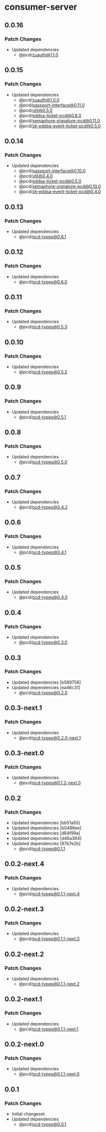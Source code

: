 # consumer-server

## 0.0.16

### Patch Changes

- Updated dependencies
  - @pcd/zuauth@1.1.0

## 0.0.15

### Patch Changes

- Updated dependencies
  - @pcd/zuauth@1.0.0
  - @pcd/passport-interface@0.11.0
  - @pcd/util@0.5.0
  - @pcd/eddsa-ticket-pcd@0.6.0
  - @pcd/semaphore-signature-pcd@0.11.0
  - @pcd/zk-eddsa-event-ticket-pcd@0.5.0

## 0.0.14

### Patch Changes

- Updated dependencies
  - @pcd/passport-interface@0.10.0
  - @pcd/util@0.4.0
  - @pcd/eddsa-ticket-pcd@0.5.0
  - @pcd/semaphore-signature-pcd@0.10.0
  - @pcd/zk-eddsa-event-ticket-pcd@0.4.0

## 0.0.13

### Patch Changes

- Updated dependencies
  - @pcd/pcd-types@0.6.1

## 0.0.12

### Patch Changes

- Updated dependencies
  - @pcd/pcd-types@0.6.0

## 0.0.11

### Patch Changes

- Updated dependencies
  - @pcd/pcd-types@0.5.3

## 0.0.10

### Patch Changes

- Updated dependencies
  - @pcd/pcd-types@0.5.2

## 0.0.9

### Patch Changes

- Updated dependencies
  - @pcd/pcd-types@0.5.1

## 0.0.8

### Patch Changes

- Updated dependencies
  - @pcd/pcd-types@0.5.0

## 0.0.7

### Patch Changes

- Updated dependencies
  - @pcd/pcd-types@0.4.2

## 0.0.6

### Patch Changes

- Updated dependencies
  - @pcd/pcd-types@0.4.1

## 0.0.5

### Patch Changes

- Updated dependencies
  - @pcd/pcd-types@0.4.0

## 0.0.4

### Patch Changes

- Updated dependencies
  - @pcd/pcd-types@0.3.0

## 0.0.3

### Patch Changes

- Updated dependencies [b589756]
- Updated dependencies [ea46c31]
  - @pcd/pcd-types@0.2.0

## 0.0.3-next.1

### Patch Changes

- Updated dependencies
  - @pcd/pcd-types@0.2.0-next.1

## 0.0.3-next.0

### Patch Changes

- Updated dependencies
  - @pcd/pcd-types@0.1.2-next.0

## 0.0.2

### Patch Changes

- Updated dependencies [bb51a55]
- Updated dependencies [b0486ee]
- Updated dependencies [d64f99a]
- Updated dependencies [d46a364]
- Updated dependencies [87b7e2b]
  - @pcd/pcd-types@0.1.1

## 0.0.2-next.4

### Patch Changes

- Updated dependencies
  - @pcd/pcd-types@0.1.1-next.4

## 0.0.2-next.3

### Patch Changes

- Updated dependencies
  - @pcd/pcd-types@0.1.1-next.3

## 0.0.2-next.2

### Patch Changes

- Updated dependencies
  - @pcd/pcd-types@0.1.1-next.2

## 0.0.2-next.1

### Patch Changes

- Updated dependencies
  - @pcd/pcd-types@0.1.1-next.1

## 0.0.2-next.0

### Patch Changes

- Updated dependencies
  - @pcd/pcd-types@0.1.1-next.0

## 0.0.1

### Patch Changes

- Initial changeset.
- Updated dependencies
  - @pcd/pcd-types@0.0.1
